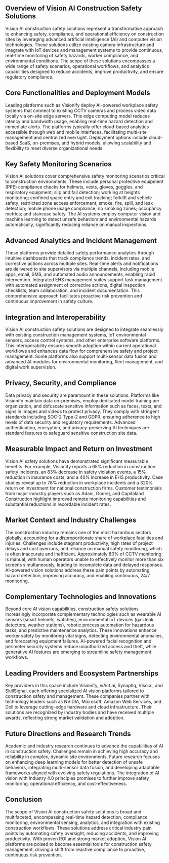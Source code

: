 ## Overview of Vision AI Construction Safety Solutions
Vision AI construction safety solutions represent a transformative approach to enhancing safety, compliance, and operational efficiency on construction sites by leveraging advanced artificial intelligence (AI) and computer vision technologies. These solutions utilize existing camera infrastructure and integrate with IoT devices and management systems to provide continuous, real-time monitoring of safety hazards, worker compliance, and environmental conditions. The scope of these solutions encompasses a wide range of safety scenarios, operational workflows, and analytics capabilities designed to reduce accidents, improve productivity, and ensure regulatory compliance.

## Core Functionalities and Deployment Models
Leading platforms such as Visionify deploy AI-powered workplace safety systems that connect to existing CCTV cameras and process video data locally via on-site edge servers. This edge computing model reduces latency and bandwidth usage, enabling real-time hazard detection and immediate alerts. The platforms typically offer cloud-based analytics accessible through web and mobile interfaces, facilitating multi-site management and centralized oversight. Deployment options include cloud-based SaaS, on-premises, and hybrid models, allowing scalability and flexibility to meet diverse organizational needs.

## Key Safety Monitoring Scenarios
Vision AI solutions cover comprehensive safety monitoring scenarios critical to construction environments. These include personal protective equipment (PPE) compliance checks for helmets, vests, gloves, goggles, and respiratory equipment; slip and fall detection; working at heights monitoring; confined space entry and exit tracking; forklift and vehicle safety; restricted zone access enforcement; smoke, fire, spill, and leak detection; mobile phone usage compliance; no smoking zones; occupancy metrics; and staircase safety. The AI systems employ computer vision and machine learning to detect unsafe behaviors and environmental hazards automatically, significantly reducing reliance on manual inspections.

## Advanced Analytics and Incident Management
These platforms provide detailed safety performance analytics through intuitive dashboards that track compliance trends, incident rates, and corrective actions across multiple sites. Real-time alerts and notifications are delivered to site supervisors via multiple channels, including mobile apps, email, SMS, and automated audio announcements, enabling rapid intervention. Integrated EHS management suites support task management with automated assignment of corrective actions, digital inspection checklists, team collaboration, and incident documentation. This comprehensive approach facilitates proactive risk prevention and continuous improvement in safety culture.

## Integration and Interoperability
Vision AI construction safety solutions are designed to integrate seamlessly with existing construction management systems, IoT environmental sensors, access control systems, and other enterprise software platforms. This interoperability ensures smooth adoption within current operational workflows and enhances data flow for comprehensive safety and project management. Some platforms also support multi-sensor data fusion and advanced AI modules for environmental monitoring, fleet management, and digital work supervision.

## Privacy, Security, and Compliance
Data privacy and security are paramount in these solutions. Platforms like Visionify maintain data on-premises, employ dedicated model training per organization, and obfuscate sensitive information such as faces, texts, and signs in images and videos to protect privacy. They comply with stringent standards including SOC-2 Type-2 and GDPR, ensuring adherence to high levels of data security and regulatory requirements. Advanced authentication, encryption, and privacy-preserving AI techniques are standard features to safeguard sensitive construction site data.

## Measurable Impact and Return on Investment
Vision AI safety solutions have demonstrated significant measurable benefits. For example, Visionify reports a 65% reduction in construction safety incidents, an 83% decrease in safety violation events, a 15% reduction in insurance costs, and a 40% increase in EHS productivity. Case studies reveal up to 78% reduction in workplace incidents and a 320% return on investment for national construction firms. Customer testimonials from major industry players such as Adani, Godrej, and Capitaland Construction highlight improved remote monitoring capabilities and substantial reductions in recordable incident rates.

## Market Context and Industry Challenges
The construction industry remains one of the most hazardous sectors globally, accounting for a disproportionate share of workplace fatalities and injuries. Challenges include stagnant productivity, high rates of project delays and cost overruns, and reliance on manual safety monitoring, which is often inaccurate and inefficient. Approximately 80% of CCTV monitoring is manual, with human operators unable to effectively monitor more than six screens simultaneously, leading to incomplete data and delayed responses. AI-powered vision solutions address these pain points by automating hazard detection, improving accuracy, and enabling continuous, 24/7 monitoring.

## Complementary Technologies and Innovations
Beyond core AI vision capabilities, construction safety solutions increasingly incorporate complementary technologies such as wearable AI sensors (smart helmets, watches), environmental IoT devices (gas leak detectors, weather stations), robotic process automation for hazardous tasks, and predictive maintenance analytics. These innovations enhance worker safety by monitoring vital signs, detecting environmental anomalies, and forecasting equipment failures. AI-powered facial recognition and perimeter security systems reduce unauthorized access and theft, while generative AI features are emerging to streamline safety management workflows.

## Leading Providers and Ecosystem Partnerships
Key providers in this space include Visionify, viAct.ai, Synaptiq, Viso.ai, and SkillSignal, each offering specialized AI vision platforms tailored to construction safety and management. These companies partner with technology leaders such as NVIDIA, Microsoft, Amazon Web Services, and Dell to leverage cutting-edge hardware and cloud infrastructure. Their solutions are recognized by industry bodies and have received multiple awards, reflecting strong market validation and adoption.

## Future Directions and Research Trends
Academic and industry research continues to advance the capabilities of AI in construction safety. Challenges remain in achieving high accuracy and reliability in complex, dynamic site environments. Future research focuses on enhancing deep learning models for better detection of unsafe behaviors, integrating multi-sensor data fusion, and developing adaptable frameworks aligned with evolving safety regulations. The integration of AI vision with Industry 4.0 principles promises to further improve safety monitoring, operational efficiency, and cost-effectiveness.

## Conclusion
The scope of Vision AI construction safety solutions is broad and multifaceted, encompassing real-time hazard detection, compliance monitoring, environmental sensing, analytics, and integration with existing construction workflows. These solutions address critical industry pain points by automating safety oversight, reducing accidents, and improving productivity. With proven ROI and strong market adoption, Vision AI platforms are poised to become essential tools for construction safety management, driving a shift from reactive compliance to proactive, continuous risk prevention.